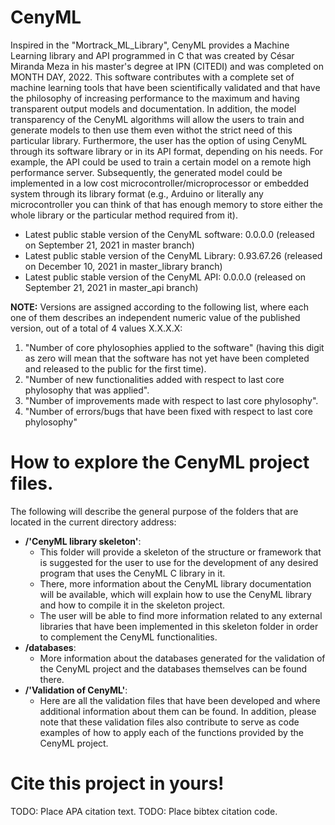 # CenyML
Inspired in the "Mortrack_ML_Library", CenyML provides a Machine Learning library and API programmed in C that was created by César Miranda Meza in his master's degree at IPN (CITEDI) and was completed on MONTH DAY, 2022. This software contributes with a complete set of machine learning tools that have been scientifically validated and that have the philosophy of increasing performance to the maximum and having transparent output models and documentation. In addition, the model transparency of the CenyML algorithms will allow the users to train and generate models to then use them even withot the strict need of this particular library. Furthermore, the user has the option of using CenyML through its software library or in its API format, depending on his needs. For example, the API could be used to train a certain model on a remote high performance server. Subsequently, the generated model could be implemented in a low cost microcontroller/microprocessor or embedded system through its library format (e.g., Arduino or literally any microcontroller you can think of that has enough memory to store either the whole library or the particular method required from it).

- Latest public stable version of the CenyML software: 0.0.0.0 (released on September 21, 2021 in master branch)
- Latest public stable version of the CenyML Library: 0.93.67.26 (released on December 10, 2021 in master_library branch)
- Latest public stable version of the CenyML API: 0.0.0.0 (released on September 21, 2021 in master_api branch)

**NOTE:** Versions are assigned according to the following list, where each one of them describes an independent numeric value of the published version, out of a total of 4 values X.X.X.X:

1. "Number of core phylosophies applied to the software" (having this digit as zero will mean that the software has not yet have been completed and released to the public for the first time).
2. "Number of new functionalities added with respect to last core phylosophy that was applied".
3. "Number of improvements made with respect to last core phylosophy".
4. "Number of errors/bugs that have been fixed with respect to last core phylosophy"

# How to explore the CenyML project files.
The following will describe the general purpose of the folders that are located in the current directory address:

- **/'CenyML library skeleton'**:
    - This folder will provide a skeleton of the structure or framework that is suggested for the user to use for the development of any desired program that uses the CenyML C library in it.
    - There, more information about the CenyML library documentation will be available, which will explain how to use the CenyML library and how to compile it in the skeleton project.
    - The user will be able to find more information related to any external libraries that have been implemented in this skeleton folder in order to complement the CenyML functionalities.
- **/databases**:
    - More information about the databases generated for the validation of the CenyML project and the databases themselves can be found there.
- **/'Validation of CenyML'**:
    - Here are all the validation files that have been developed and where additional information about them can be found. In addition, please note that these validation files also contribute to serve as code examples of how to apply each of the functions provided by the CenyML project.

# Cite this project in yours!
TODO: Place APA citation text.
TODO: Place bibtex citation code.
